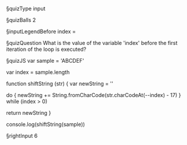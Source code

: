 §quizType
input

§quizBalls
2


§inputLegendBefore
index =


§quizQuestion
What is the value of the variable 'index' before the first iteration of the loop is executed?



§quizJS
var sample = 'ABCDEF'

var index = sample.length

function shiftString (str) {
  var newString = ''

  do {
    newString += String.fromCharCode(str.charCodeAt(--index) - 17)
  } while (index > 0)

  return newString
}

console.log(shiftString(sample))


§rightInput
6
